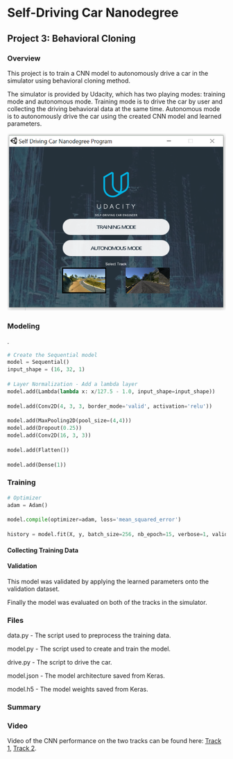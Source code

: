 # Self-Driving Car Nanodegree

## Project 3: Behavioral Cloning

### Overview

This project is to train a CNN model to autonomously drive a car in the simulator using behavioral cloning method. 

The simulator is provided by Udacity, which has two playing modes: training mode and autonomous mode. Training mode is to drive the car by user and collecting the driving behavioral data at the same time. Autonomous mode is to autonomously drive the car using the created CNN model and learned parameters.

![](figures/simulator.png)



### Modeling

.

````python
# Create the Sequential model
model = Sequential()
input_shape = (16, 32, 1)

# Layer Normalization - Add a lambda layer
model.add(Lambda(lambda x: x/127.5 - 1.0, input_shape=input_shape))

model.add(Conv2D(4, 3, 3, border_mode='valid', activation='relu'))

model.add(MaxPooling2D(pool_size=(4,4)))
model.add(Dropout(0.25))
model.add(Conv2D(16, 3, 3))

model.add(Flatten())

model.add(Dense(1))
````



### Training



````python
# Optimizer
adam = Adam()

model.compile(optimizer=adam, loss='mean_squared_error')

history = model.fit(X, y, batch_size=256, nb_epoch=15, verbose=1, validation_split=0.2)
````



#### Collecting Training Data

#### Validation

This model was validated by applying the learned parameters onto the validation dataset.

Finally the model was evaluated on both of the tracks in the simulator.

### Files

data.py - The script used to preprocess the training data.

model.py - The script used to create and train the model.

drive.py - The script to drive the car.

model.json - The model architecture saved from Keras.

model.h5 - The model weights saved from Keras.



### Summary



### Video

Video of the CNN performance on the two tracks can be found here: [Track 1](), [Track 2]().